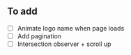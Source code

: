 ## To add

- [ ] Animate logo name when page loads
- [ ] Add pagination 
- [ ] Intersection observer + scroll up 